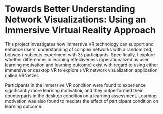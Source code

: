 # Towards Better Understanding Network Visualizations: Using an Immersive Virtual Reality Approach
This project investigates how immersive VR technology can support and enhance users’ understanding of complex networks with a randomized, between-subjects experiment with 33 participants. Specifically, I explore whether differences in learning effectiveness (operationalized as user learning motivation and learning outcome) exist with regard to using either immersive or desktop VR to explore a VR network visualization application called VRNetzer. 

Participants in the immersive VR condition were found to experience significantly more learning motivation, and they outperformed their counterparts in the desktop condition on a learning assessment. Learning motivation was also found to mediate the effect of participant condition on learning outcome. 
